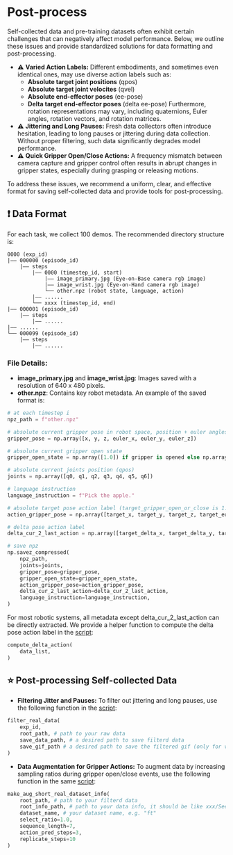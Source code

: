 # Post-process
Self-collected data and pre-training datasets often exhibit certain challenges that can negatively affect model performance. Below, we outline these issues and provide standardized solutions for data formatting and post-processing.
* :warning: **Varied Action Labels:** 
Different embodiments, and sometimes even identical ones, may use diverse action labels such as:
    * **Absolute target joint positions** (qpos)
    * **Absolute target joint velocites** (qvel)
    * **Absolute end-effector poses** (ee-pose)
    * **Delta target end-effector poses** (delta ee-pose)
    Furthermore, rotation representations may vary, including quaternions, Euler angles, rotation vectors, and rotation matrices.
* :warning: **Jittering and Long Pauses:** Fresh data collectors often introduce hesitation, leading to long pauses or jittering during data collection. Without proper filtering, such data significantly degrades model performance.
* :warning: **Quick Gripper Open/Close Actions:** A frequency mismatch between camera capture and gripper control often results in abrupt changes in gripper states, especially during grasping or releasing motions.

To address these issues, we recommend a uniform, clear, and effective format for saving self-collected data and provide tools for post-processing.

## :exclamation: Data Format
For each task, we collect 100 demos. The recommended directory structure is:
```
0000 (exp_id)
|—— 000000 (episode_id)
    |—— steps 
        |—— 0000 (timestep_id, start)
            |—— image_primary.jpg (Eye-on-Base camera rgb image)
            |—— image_wrist.jpg (Eye-on-Hand camera rgb image)
            └── other.npz (robot state, language, action)
        |—— ......
        └── xxxx (timestep_id, end)
|—— 000001 (episode_id)
    |—— steps
        |—— ......
|—— ......
└── 000099 (episode_id)
    |—— steps
        |—— ......
```
### File Details:
* **image_primary.jpg** and **image_wrist.jpg**: Images saved with a resolution of 640 x 480 pixels.
* **other.npz**: Contains key robot metadata. An example of the saved format is:
```python
# at each timestep i
npz_path = f"other.npz"

# absolute current gripper pose in robot space, position + euler angles, the unit is m and rad.
gripper_pose = np.array([x, y, z, euler_x, euler_y, euler_z])

# absolute current gripper open state
gripper_open_state = np.array([1.0]) if gripper is opened else np.array([-1.0]) 

# absolute current joints position (qpos)
joints = np.array([q0, q1, q2, q3, q4, q5, q6])

# language instruction
language_instruction = f"Pick the apple." 

# absolute target pose action label (target_gripper_open_or_close is 1.0 if targetting open, else -1.0)
action_gripper_pose = np.array([target_x, target_y, target_z, target_euler_x, target_euler_y, target_euler_z, target_gripper_open_or_close])

# delta pose action label 
delta_cur_2_last_action = np.array([target_delta_x, target_delta_y, target_delta_z, target_delta_euler_x, target_delta_euler_y, target_delta_euler_z, target_gripper_open_or_close])

# save npz
np.savez_compressed(
    npz_path,
    joints=joints,
    gripper_pose=gripper_pose,
    gripper_open_state=gripper_open_state,
    action_gripper_pose=action_gripper_pose,
    delta_cur_2_last_action=delta_cur_2_last_action,
    language_instruction=language_instruction,
)
```
For most robotic systems, all metadata except delta_cur_2_last_action can be directly extracted. We provide a helper function to compute the delta pose action label in the [script](../utils/real_ft_data.py):
```python
compute_delta_action(
    data_list,
)
```

## :star: Post-processing Self-collected Data
* **Filtering Jitter and Pauses:** To filter out jittering and long pauses, use the following function in the [script](../utils/real_ft_data.py):
```python
filter_real_data(
    exp_id, 
    root_path, # path to your raw data 
    save_data_path, # a desired path to save filterd data
    save_gif_path # a desired path to save the filtered gif (only for visualization and debugging)
)
```
* **Data Augmentation for Gripper Actions:** To augment data by increasing sampling ratios during gripper open/close events, use the following function in the same [script](../utils/real_ft_data.py):
```python
make_aug_short_real_dataset_info(
    root_path, # path to your filterd data 
    root_info_path, # path to your data info, it should be like xxx/Seer/data_info
    dataset_name, # your dataset name, e.g. "ft"
    select_ratio=1.0,
    sequence_length=7, 
    action_pred_steps=3, 
    replicate_steps=10
)
```

